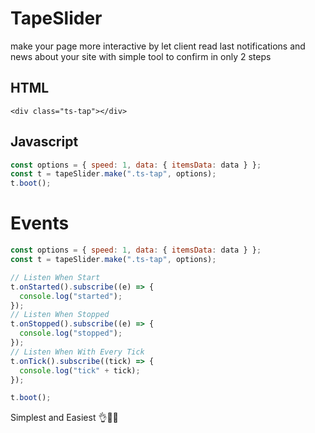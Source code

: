 # TapeSlider

make your page more interactive by let client read last notifications and news about your site
with simple tool to confirm in only 2 steps

## HTML

`<div class="ts-tap"></div>`

## Javascript


```javascript
const options = { speed: 1, data: { itemsData: data } };
const t = tapeSlider.make(".ts-tap", options);
t.boot();
```

# Events

```javascript
const options = { speed: 1, data: { itemsData: data } };
const t = tapeSlider.make(".ts-tap", options);

// Listen When Start
t.onStarted().subscribe((e) => {
  console.log("started");
});
// Listen When Stopped
t.onStopped().subscribe((e) => {
  console.log("stopped");
});
// Listen When With Every Tick
t.onTick().subscribe((tick) => {
  console.log("tick" + tick);
});

t.boot();
```

Simplest and Easiest 👌💖👏
